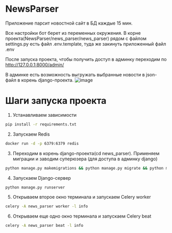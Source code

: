 # NewsParser

Приложение парсит новостной сайт в БД каждые 15 мин.

Все настройки бот берет из переменных окружения. В корне проекта(NewsParser/news_parser/news_parser) рядом с файлом settings.py есть файл .env.template, туда же закинуть приложенный файл .env

После запуска проекта, чтобы получить доступ в админку переходим по http://127.0.0.1:8000/admin/

В админке есть возможность выгружать выбранные новости в json-файл в корень django-проекта.
![image](https://github.com/ArtGeas/NewsParser/assets/116754574/1f2d8885-d893-440a-b179-e5ad081a28cc)

# Шаги запуска проекта 

1. Устанавливаем зависимости 
```bash
pip install -r requirements.txt
```

2. Запускаем Redis
```bash
docker run -d -p 6379:6379 redis 
```

3. Переходим в корень django-проекта(cd news_parser). Применяем миграции и заводим суперюзера (для доступа в админку django)
```bash
python manage.py makemigrations && python manage.py migrate && python manage.py createsuperuser 
```

4. Запускаем Django-сервер
```bash
python manage.py runserver
```

5. Открываем второе окно терминала и запускаем Celery worker
```bash
celery -A news_parser worker -l info
```

6. Открываем еще одно окно терминала и запускаем Celery beat
```bash
celery -A news_parser beat -l info
```
